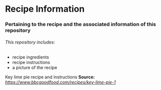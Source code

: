 # Recipe Information

### Pertaining to the recipe and the associated information of this repository

###### This repository includes:
- recipe ingredients
- recipe instructions
- a picture of the recipe

Key lime pie recipe and instructions
**Source:** *https://www.bbcgoodfood.com/recipes/key-lime-pie-1*

